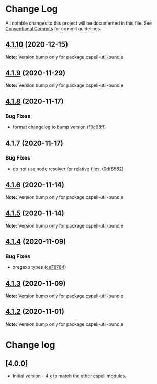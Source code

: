 # Change Log

All notable changes to this project will be documented in this file.
See [Conventional Commits](https://conventionalcommits.org) for commit guidelines.

## [4.1.10](https://github.com/streetsidesoftware/cspell/compare/cspell-util-bundle@4.1.9...cspell-util-bundle@4.1.10) (2020-12-15)

**Note:** Version bump only for package cspell-util-bundle





## [4.1.9](https://github.com/streetsidesoftware/cspell/compare/cspell-util-bundle@4.1.8...cspell-util-bundle@4.1.9) (2020-11-29)

**Note:** Version bump only for package cspell-util-bundle





## [4.1.8](https://github.com/streetsidesoftware/cspell/compare/cspell-util-bundle@4.1.7...cspell-util-bundle@4.1.8) (2020-11-17)


### Bug Fixes

* format changelog to bump version ([f9c98ff](https://github.com/streetsidesoftware/cspell/commit/f9c98ff2c5c2fe9d2c801d9f93fc7a25feb445f6))





## 4.1.7 (2020-11-17)

### Bug Fixes

-   do not use node resolver for relative files. ([0df8562](https://github.com/streetsidesoftware/cspell/commit/0df85625da5b667f5817fc710b44fa74b636d9a1))

## [4.1.6](https://github.com/streetsidesoftware/cspell/compare/cspell-util-bundle@4.1.5...cspell-util-bundle@4.1.6) (2020-11-14)

**Note:** Version bump only for package cspell-util-bundle

## [4.1.5](https://github.com/streetsidesoftware/cspell/compare/cspell-util-bundle@4.1.4...cspell-util-bundle@4.1.5) (2020-11-14)

**Note:** Version bump only for package cspell-util-bundle

## [4.1.4](https://github.com/streetsidesoftware/cspell/compare/cspell-util-bundle@4.1.3...cspell-util-bundle@4.1.4) (2020-11-09)

### Bug Fixes

-   xregexp types ([ce78784](https://github.com/streetsidesoftware/cspell/commit/ce78784ba2bc137876ef3c6c52d21beb1679fdf6))

## [4.1.3](https://github.com/streetsidesoftware/cspell/compare/cspell-util-bundle@4.1.2...cspell-util-bundle@4.1.3) (2020-11-09)

**Note:** Version bump only for package cspell-util-bundle

## [4.1.2](https://github.com/streetsidesoftware/cspell/compare/cspell-util-bundle@4.1.1...cspell-util-bundle@4.1.2) (2020-11-01)

**Note:** Version bump only for package cspell-util-bundle

# Change log

## [4.0.0]

-   Initial version - 4.x to match the other cspell modules.
